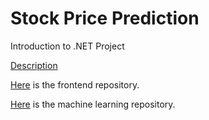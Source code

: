 <h1>Stock Price Prediction</h1>

Introduction to .NET Project

[Description](StockPricePrediction-Description.docx)

<a href="https://github.com/ursualin7890/StockPricePrediction-Frontend">Here</a> is the frontend repository.

<a href="https://github.com/ursualin7890/StockPricePrediction-ML">Here</a> is the machine learning repository.
